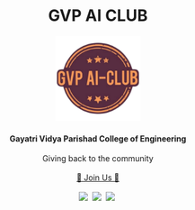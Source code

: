 </p>
<h1 align="center">GVP AI CLUB</h1>


<p align="center"><img width ="30%" src="https://github.com/GVP-AI-Club/.github/blob/main/profile/assets/logo.png"></p> 
<h4 align="center">Gayatri Vidya Parishad College of Engineering</h4>


<p align="center">
  Giving back to the community
  <br><br>
  <a href="https://gdsc.community.dev/gayatri-vidya-parishad-college-of-engineering-visakhapatnam/">🚀 Join Us 🚀</a>
  <br> <br>
  <a href="https://discord.com/invite/NkkTXYShTy"><img src="https://img.icons8.com/office/30/000000/discord-logo.png"/></a>&nbsp;
  <a href="https://twitter.com/GvpAi"><img src="https://img.icons8.com/office/30/000000/twitter.png"/></a>&nbsp;
   <a href="https://www.instagram.com/gvpaiclub18/"><img src="https://img.icons8.com/office/30/000000/instagram-new.png"/></a>&nbsp;
</p>
